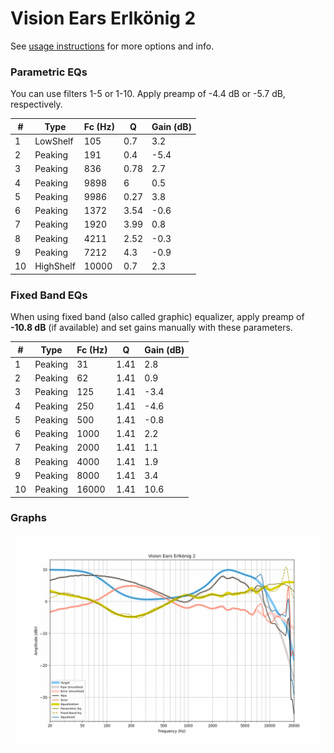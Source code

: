 # Vision Ears Erlkönig 2
See [usage instructions](https://github.com/jaakkopasanen/AutoEq#usage) for more options and info.

### Parametric EQs
You can use filters 1-5 or 1-10. Apply preamp of -4.4 dB or -5.7 dB, respectively.

|   # | Type      |   Fc (Hz) |    Q |   Gain (dB) |
|-----|-----------|-----------|------|-------------|
|   1 | LowShelf  |       105 | 0.7  |         3.2 |
|   2 | Peaking   |       191 | 0.4  |        -5.4 |
|   3 | Peaking   |       836 | 0.78 |         2.7 |
|   4 | Peaking   |      9898 | 6    |         0.5 |
|   5 | Peaking   |      9986 | 0.27 |         3.8 |
|   6 | Peaking   |      1372 | 3.54 |        -0.6 |
|   7 | Peaking   |      1920 | 3.99 |         0.8 |
|   8 | Peaking   |      4211 | 2.52 |        -0.3 |
|   9 | Peaking   |      7212 | 4.3  |        -0.9 |
|  10 | HighShelf |     10000 | 0.7  |         2.3 |

### Fixed Band EQs
When using fixed band (also called graphic) equalizer, apply preamp of **-10.8 dB** (if available) and set gains manually with these parameters.

|   # | Type    |   Fc (Hz) |    Q |   Gain (dB) |
|-----|---------|-----------|------|-------------|
|   1 | Peaking |        31 | 1.41 |         2.8 |
|   2 | Peaking |        62 | 1.41 |         0.9 |
|   3 | Peaking |       125 | 1.41 |        -3.4 |
|   4 | Peaking |       250 | 1.41 |        -4.6 |
|   5 | Peaking |       500 | 1.41 |        -0.8 |
|   6 | Peaking |      1000 | 1.41 |         2.2 |
|   7 | Peaking |      2000 | 1.41 |         1.1 |
|   8 | Peaking |      4000 | 1.41 |         1.9 |
|   9 | Peaking |      8000 | 1.41 |         3.4 |
|  10 | Peaking |     16000 | 1.41 |        10.6 |

### Graphs
![](./Vision%20Ears%20Erlk%C3%B6nig%202.png)
